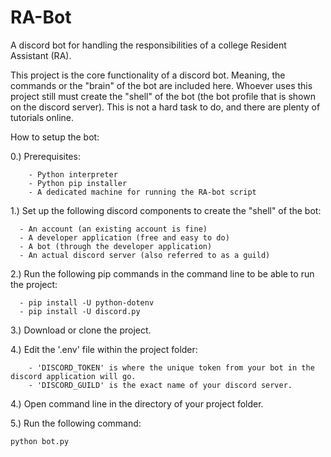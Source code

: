 # RA-Bot
A discord bot for handling the responsibilities of a college Resident Assistant (RA).

This project is the core functionality of a discord bot. Meaning, the commands or the "brain" of the bot are included here. Whoever uses this project still must create the "shell" of the bot (the bot profile that is shown on the discord server). This is not a hard task to do, and there are plenty of tutorials online.

How to setup the bot:

  0.) Prerequisites:
  
        - Python interpreter
        - Python pip installer
        - A dedicated machine for running the RA-bot script

  1.) Set up the following discord components to create the "shell" of the bot:
  
      - An account (an existing account is fine)
      - A developer application (free and easy to do)
      - A bot (through the developer application)
      - An actual discord server (also referred to as a guild)

  2.) Run the following pip commands in the command line to be able to run the project:
  
      - pip install -U python-dotenv
      - pip install -U discord.py
  
  3.) Download or clone the project.
  
  4.) Edit the '.env' file within the project folder:
    
        - 'DISCORD_TOKEN' is where the unique token from your bot in the discord application will go.
        - 'DISCORD_GUILD' is the exact name of your discord server.
  
  4.) Open command line in the directory of your project folder.
  
  5.) Run the following command:
  
    python bot.py
    
    
